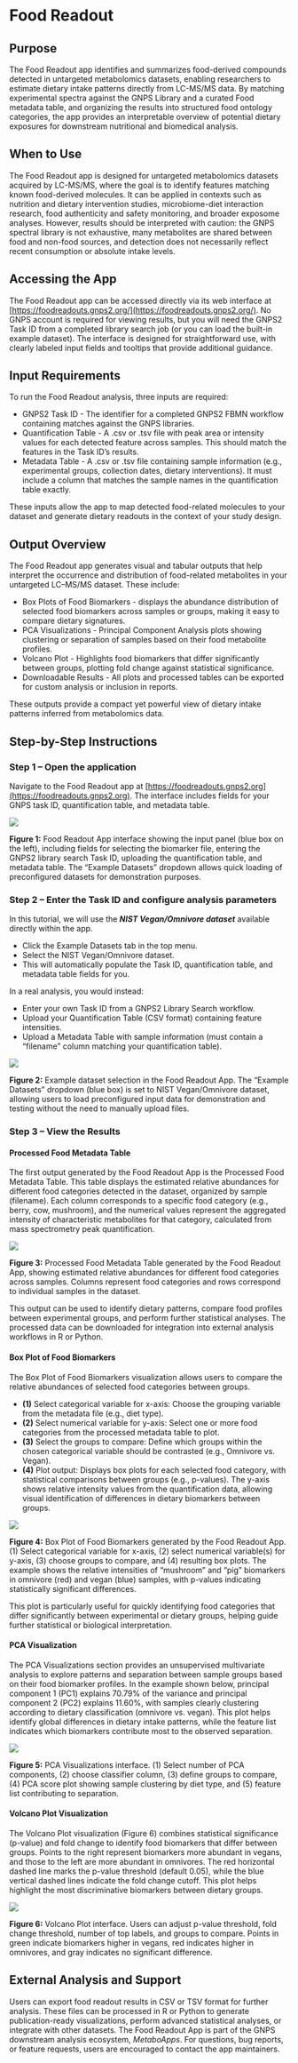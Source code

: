 # Food Readout

## Purpose

The Food Readout app identifies and summarizes food-derived compounds detected in untargeted metabolomics datasets, enabling researchers to estimate dietary intake patterns directly from LC-MS/MS data. By matching experimental spectra against the GNPS Library and a curated Food metadata table, and organizing the results into structured food ontology categories, the app provides an interpretable overview of potential dietary exposures for downstream nutritional and biomedical analysis.

## When to Use

The Food Readout app is designed for untargeted metabolomics datasets acquired by LC-MS/MS, where the goal is to identify features matching known food-derived molecules. It can be applied in contexts such as nutrition and dietary intervention studies, microbiome-diet interaction research, food authenticity and safety monitoring, and broader exposome analyses. However, results should be interpreted with caution: the GNPS spectral library is not exhaustive, many metabolites are shared between food and non-food sources, and detection does not necessarily reflect recent consumption or absolute intake levels.

## Accessing the App

The Food Readout app can be accessed directly via its web interface at [https://foodreadouts.gnps2.org/](https://foodreadouts.gnps2.org/). No GNPS account is required for viewing results, but you will need the GNPS2 Task ID from a completed library search job (or you can load the built-in example dataset). The interface is designed for straightforward use, with clearly labeled input fields and tooltips that provide additional guidance.

## Input Requirements

To run the Food Readout analysis, three inputs are required:

* GNPS2 Task ID \- The identifier for a completed GNPS2 FBMN workflow containing matches against the GNPS libraries.  
* Quantification Table \- A .csv or .tsv file with peak area or intensity values for each detected feature across samples. This should match the features in the Task ID’s results.  
* Metadata Table \- A .csv or .tsv file containing sample information (e.g., experimental groups, collection dates, dietary interventions). It must include a column that matches the sample names in the quantification table exactly.

These inputs allow the app to map detected food-related molecules to your dataset and generate dietary readouts in the context of your study design.

## Output Overview

The Food Readout app generates visual and tabular outputs that help interpret the occurrence and distribution of food-related metabolites in your untargeted LC–MS/MS dataset. These include:

* Box Plots of Food Biomarkers \- displays the abundance distribution of selected food biomarkers across samples or groups, making it easy to compare dietary signatures.  
* PCA Visualizations \- Principal Component Analysis plots showing clustering or separation of samples based on their food metabolite profiles.  
* Volcano Plot \- Highlights food biomarkers that differ significantly between groups, plotting fold change against statistical significance.  
* Downloadable Results \- All plots and processed tables can be exported for custom analysis or inclusion in reports.

These outputs provide a compact yet powerful view of dietary intake patterns inferred from metabolomics data.

## Step-by-Step Instructions

### Step 1 – Open the application

Navigate to the Food Readout app at [https://foodreadouts.gnps2.org](https://foodreadouts.gnps2.org). The interface includes fields for your GNPS task ID, quantification table, and metadata table.

![](img/metaboapps/4_Food_Readout/Food_Readout_1.png)

**Figure 1:** Food Readout App interface showing the input panel (blue box on the left), including fields for selecting the biomarker file, entering the GNPS2 library search Task ID, uploading the quantification table, and metadata table. The “Example Datasets” dropdown allows quick loading of preconfigured datasets for demonstration purposes.

### Step 2 – Enter the Task ID and configure analysis parameters

In this tutorial, we will use the ***NIST Vegan/Omnivore dataset*** available directly within the app.

* Click the Example Datasets tab in the top menu.  
* Select the NIST Vegan/Omnivore dataset.  
* This will automatically populate the Task ID, quantification table, and metadata table fields for you.

In a real analysis, you would instead:

* Enter your own Task ID from a GNPS2 Library Search workflow.  
* Upload your Quantification Table (CSV format) containing feature intensities.  
* Upload a Metadata Table with sample information (must contain a “filename” column matching your quantification table).

![](img/metaboapps/4_Food_Readout/Food_Readout_2.png)

**Figure 2:** Example dataset selection in the Food Readout App. The “Example Datasets” dropdown (blue box) is set to NIST Vegan/Omnivore dataset, allowing users to load preconfigured input data for demonstration and testing without the need to manually upload files.

### Step 3 – View the Results

#### Processed Food Metadata Table

The first output generated by the Food Readout App is the Processed Food Metadata Table. This table displays the estimated relative abundances for different food categories detected in the dataset, organized by sample (filename). Each column corresponds to a specific food category (e.g., berry, cow, mushroom), and the numerical values represent the aggregated intensity of characteristic metabolites for that category, calculated from mass spectrometry peak quantification.

![](img/metaboapps/4_Food_Readout/Food_Readout_3.png)

**Figure 3:** Processed Food Metadata Table generated by the Food Readout App, showing estimated relative abundances for different food categories across samples. Columns represent food categories and rows correspond to individual samples in the dataset.

This output can be used to identify dietary patterns, compare food profiles between experimental groups, and perform further statistical analyses. The processed data can be downloaded for integration into external analysis workflows in R or Python.

#### Box Plot of Food Biomarkers

The Box Plot of Food Biomarkers visualization allows users to compare the relative abundances of selected food categories between groups.

* **(1)** Select categorical variable for x-axis: Choose the grouping variable from the metadata file (e.g., diet type).  
* **(2)** Select numerical variable for y-axis: Select one or more food categories from the processed metadata table to plot.  
* **(3)** Select the groups to compare: Define which groups within the chosen categorical variable should be contrasted (e.g., Omnivore vs. Vegan).  
* **(4)** Plot output: Displays box plots for each selected food category, with statistical comparisons between groups (e.g., p-values). The y-axis shows relative intensity values from the quantification data, allowing visual identification of differences in dietary biomarkers between groups.

![](img/metaboapps/4_Food_Readout/Food_Readout_4.png)

**Figure 4:** Box Plot of Food Biomarkers generated by the Food Readout App. (1) Select categorical variable for x-axis, (2) select numerical variable(s) for y-axis, (3) choose groups to compare, and (4) resulting box plots. The example shows the relative intensities of “mushroom” and “pig” biomarkers in omnivore (red) and vegan (blue) samples, with p-values indicating statistically significant differences.

This plot is particularly useful for quickly identifying food categories that differ significantly between experimental or dietary groups, helping guide further statistical or biological interpretation.

#### PCA Visualization

The PCA Visualizations section provides an unsupervised multivariate analysis to explore patterns and separation between sample groups based on their food biomarker profiles. In the example shown below, principal component 1 (PC1) explains 70.79% of the variance and principal component 2 (PC2) explains 11.60%, with samples clearly clustering according to dietary classification (omnivore vs. vegan). This plot helps identify global differences in dietary intake patterns, while the feature list indicates which biomarkers contribute most to the observed separation.

![](img/metaboapps/4_Food_Readout/Food_Readout_5.png)

**Figure 5:** PCA Visualizations interface. (1) Select number of PCA components, (2) choose classifier column, (3) define groups to compare, (4) PCA score plot showing sample clustering by diet type, and (5) feature list contributing to separation.

#### Volcano Plot Visualization

The Volcano Plot visualization (Figure 6) combines statistical significance (p-value) and fold change to identify food biomarkers that differ between groups. Points to the right represent biomarkers more abundant in vegans, and those to the left are more abundant in omnivores. The red horizontal dashed line marks the p-value threshold (default 0.05), while the blue vertical dashed lines indicate the fold change cutoff. This plot helps highlight the most discriminative biomarkers between dietary groups.

![](img/metaboapps/4_Food_Readout/Food_Readout_6.png)

**Figure 6:** Volcano Plot interface. Users can adjust p-value threshold, fold change threshold, number of top labels, and groups to compare. Points in green indicate biomarkers higher in vegans, red indicates higher in omnivores, and gray indicates no significant difference.

## External Analysis and Support

Users can export food readout results in CSV or TSV format for further analysis. These files can be processed in R or Python to generate publication-ready visualizations, perform advanced statistical analyses, or integrate with other datasets. The Food Readout App is part of the GNPS downstream analysis ecosystem, *MetaboApps*. For questions, bug reports, or feature requests, users are encouraged to contact the app maintainers.

